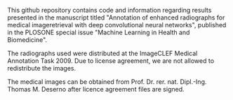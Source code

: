 This github repository contains code and information regarding results presented in the manuscript titled "Annotation of enhanced radiographs for medical imageretrieval with deep convolutional neural networks", published in the PLOSONE special issue "Machine Learning in Health and Biomedicine".


The radiographs used were distributed at the ImageCLEF Medical Annotation Task 2009. Due to license agreement, we are not allowed to redistribute the images. 

The medical images can be obtained from Prof. Dr. rer. nat. Dipl.-Ing. Thomas M. Deserno after licence agreement files are signed.
